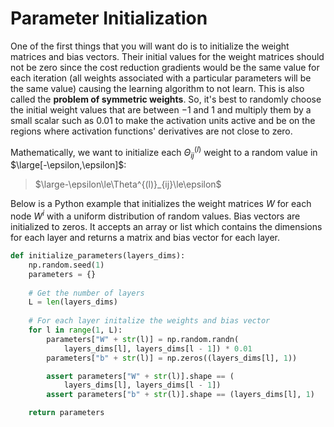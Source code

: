# Parameter Initialization

One of the first things that you will want do is to initialize the weight matrices and bias vectors. Their initial values for the weight matrices should not be zero since the cost reduction gradients would be the same value for each iteration (all weights associated with a particular parameters will be the same value) causing the learning algorithm to not learn. This is also called the **problem of symmetric weights**. So, it's best to randomly choose the initial weight values that are between $-1$ and $1$ and multiply them by a small scalar such as $0.01$ to make the activation units active and be on the regions where activation functions' derivatives are not close to zero.

Mathematically, we want to initialize each $\Theta^{(l)}_{ij}$ weight to a random value in $\large[-\epsilon,\epsilon]$:

> $\large-\epsilon\le\Theta^{(l)}_{ij}\le\epsilon$

Below is a Python example that initializes the weight matrices $W$ for each node $W^i$ with a uniform distribution of random values. Bias vectors are initialized to zeros. It accepts an array or list which contains the dimensions for each layer and returns a matrix and bias vector for each layer.

```python
def initialize_parameters(layers_dims):
    np.random.seed(1)               
    parameters = {}
    
    # Get the number of layers
    L = len(layers_dims)            
    
    # For each layer initalize the weights and bias vector
    for l in range(1, L):
        parameters["W" + str(l)] = np.random.randn(
            layers_dims[l], layers_dims[l - 1]) * 0.01
        parameters["b" + str(l)] = np.zeros((layers_dims[l], 1))

        assert parameters["W" + str(l)].shape == (
            layers_dims[l], layers_dims[l - 1])
        assert parameters["b" + str(l)].shape == (layers_dims[l], 1)

    return parameters
```